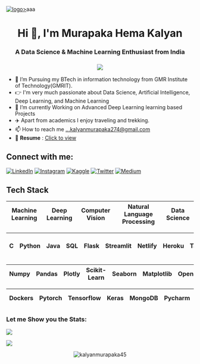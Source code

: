 <a href="https://hemakalyan.netlify.app/">![logo](https://github.com/KalyanMurapaka45/KalyanMurapaka45/blob/main/Github%20Banner.png)></a>aaa
<h1 align="center">Hi 👋, I'm Murapaka Hema Kalyan</h1>
<h3 align="center">A Data Science & Machine Learning Enthusiast from India</h3>

<h3 align="center"> <img src="https://readme-typing-svg.herokuapp.com?color=0357F7&lines=Data+Science+and+Machine+Learning+%3A)" /> </h3>

- 🏫 I’m Pursuing my BTech in information technology from GMR Institute of Technology(GMRIT).
- 👉 I'm very much passionate about Data Science, Artificial Intelligence, Deep Learning, and Machine Learning
- 🌱 I’m currently Working on Advanced Deep Learning learning based Projects
- ✈️ Apart from academics I enjoy traveling and trekking.
- 📫 How to reach me ...kalyanmurapaka274@gmail.com
- 📄 **Resume** : [Click to view](https://drive.google.com/file/d/1CGOctjKxnpIIJo7OZnYVnjUnCQr3M_Ea/view?usp=sharing)

<h2 align="left">Connect with me:</h2>
<p align="left">
  
  [![LinkedIn](https://img.shields.io/badge/LinkedIn-%230077B5.svg?logo=linkedin&logoColor=white)](https://linkedin.com/in/hema-kalyan-murapaka-3048b422b) [![Instagram](https://img.shields.io/badge/Instagram-%23E4405F.svg?logo=Instagram&logoColor=white)](https://instagram.com/im_kalyan_274) [![Kaggle](https://img.shields.io/badge/-Kaggle-blue.svg?logo=Kaggle&logoColor=white)](https://kaggle.com/kalyanmurapaka) [![Twitter](https://img.shields.io/badge/-Twitter-orange.svg?logo=Twitter&logoColor=white)](https://twitter.com/hemakalyan26)  [![Medium](https://img.shields.io/badge/Medium-%230077B5.svg?logo=Medium&logoColor=white)](https://medium.com/@kalyanmurapaka274)
  
 
<h2 align="left">Tech Stack</h2>

| Machine Learning | Deep Learning | Computer Vision | Natural Language Processing | Data Science |
| :---: | :---: | :---: | :---: | :---: |

| C | Python | Java | SQL | Flask | Streamlit |  Netlify | Heroku | Tableau | PowerBI | Image & Video Processing |
| :---: | :---: | :---: | :---: | :---: | :---: | :---: | :---: |:---: | :---: | :---: |  

| Numpy | Pandas | Plotly | Scikit-Learn | Seaborn | Matplotlib | Opencv | Openai | Data Visualisation |
| :---: | :---: | :---: | :---: | :---: | :---: | :---: | :---: | :---: |

| Dockers | Pytorch | Tensorflow | Keras | MongoDB | Pycharm | Spyder | GoogleColab | Jupyter Notebook | Github |
| :---: | :---: | :---: | :---: | :---: | :---: | :---: | :---: | :---: | :---: |



<h3 align="left">Let me Show you the Stats:</h3>

![](https://github-readme-streak-stats.herokuapp.com/?user=KalyanMurapaka45&theme=dracula&hide_border=false)<br/>

![](https://github-readme-stats.vercel.app/api/top-langs/?username=KalyanMurapaka45&theme=dracula&hide_border=false&include_all_commits=true&count_private=true&layout=compact)

<p  align="center"> <img src="https://komarev.com/ghpvc/?username=kalyanmurapaka45&label=Profile%20views&color=0e75b6&style=flat" alt="kalyanmurapaka45" /> </p>

